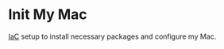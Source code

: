 # Init My Mac
[IaC](https://en.wikipedia.org/wiki/Infrastructure_as_code) setup to install necessary packages and configure my Mac.
